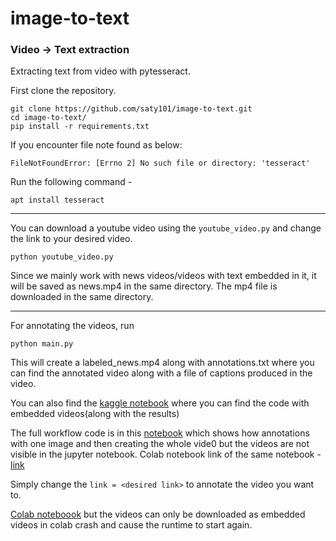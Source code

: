 # image-to-text

### Video -> Text extraction

Extracting text from video with pytesseract.

First clone the repository.

```
git clone https://github.com/saty101/image-to-text.git
cd image-to-text/
pip install -r requirements.txt
```

If you encounter file note found as below:

`FileNotFoundError: [Errno 2] No such file or directory: 'tesseract'`

Run the following command - 

`apt install tesseract`

---

You can download a youtube video using the `youtube_video.py` and change the link to your desired video.

`python youtube_video.py`

Since we mainly work with news videos/videos with text embedded in it, it will be saved as news.mp4 in the same directory.
The mp4 file is downloaded in the same directory.

---

For annotating the videos, run

`python main.py`

This will create a labeled_news.mp4 along with annotations.txt where you can find the annotated video along with a file of captions produced in the video.


You can also find the [kaggle notebook](https://www.kaggle.com/saty101/image-text) where you can find the code with embedded videos(along with the results)

The full workflow code is in this [notebook](https://github.com/saty101/image-to-text/blob/main/full_workflow.ipynb) which shows how annotations with one image and then creating the whole vide0 but the videos are not visible in the jupyter notebook.
Colab notebook link of the same notebook - [link](https://colab.research.google.com/github/saty101/image-to-text/blob/main/full_workflow.ipynb)

Simply change the `link = <desired link>` to annotate the video you want to.

[Colab noteboook](https://colab.research.google.com/github/saty101/image-to-text/blob/main/final_workflow.ipynb) but the videos can only be downloaded as embedded videos in colab crash and cause the runtime to start again.

